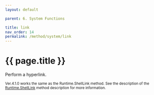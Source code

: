 ```yaml
---
layout: default

parent: 6. System Functions

title: link
nav_order: 14
permalink: /method/system/link
---
```

# {{ page.title }}

Perform a hyperlink.

<small>Ver.4.1.0 works the same as the Runtime.ShellLink method. See the description of the [Runtime.ShellLink](/package/runtimepackage/runtime/methods/shelllink) method description for more information. </small>